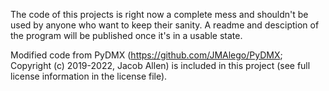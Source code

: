 The code of this projects is right now a complete mess and shouldn't be used by anyone who want to keep their sanity. A readme and desciption of the program will be published once it's in a usable state.

Modified code from PyDMX (https://github.com/JMAlego/PyDMX; Copyright (c) 2019-2022, Jacob Allen) is included in this project (see full license information in the license file).